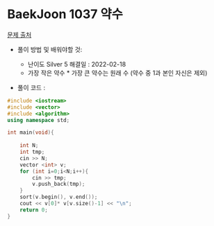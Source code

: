 # BaekJoon 1037 약수

[문제 출처](https://www.acmicpc.net/problem/1037)  

* 풀이 방법 및 배워야할 것: 

  * 난이도 Silver 5 해결일 : 2022-02-18
  * 가장 작은 약수 * 가장 큰 약수는 원래 수  (약수 중 1과 본인 자신은 제외) 

- 풀이 코드 :
```cpp
#include <iostream>
#include <vector>
#include <algorithm>
using namespace std;

int main(void){
	
	int N;
	int tmp;
	cin >> N;
	vector <int> v;
	for (int i=0;i<N;i++){
		cin >> tmp;
		v.push_back(tmp);
	}
	sort(v.begin(), v.end());
	cout << v[0]* v[v.size()-1] << "\n";
	return 0;
}
```
